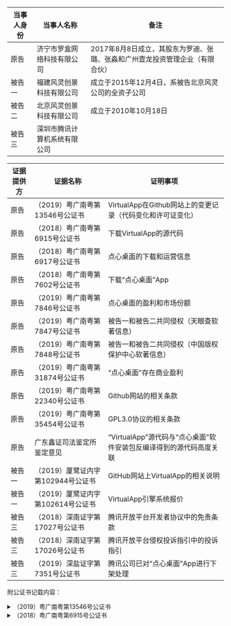 |当事人身份|当事人名称|备注|
|---|---|---|
|原告|济宁市罗盒网络科技有限公司|2017年8月8日成立，其股东为罗迪、张璐、张淼和广州壹龙投资管理企业（有限合伙）|
|被告一|福建风灵创景科技有限公司|成立于2015年12月4日，系被告北京风灵公司的全资子公司|
|被告二|北京风灵创景科技有限公司|成立于2010年10月18日|
|被告三|深圳市腾讯计算机系统有限公司||

|证据提供方|证据名称|证明事项|
|---|---|---|
|原告|（2019）粤广南粤第13546号公证书|VirtualApp在Github网站上的变更记录（代码变化和许可证变化）|
|原告|（2018）粤广南粤第6915号公证书|下载VirtualApp的源代码|
|原告|（2018）粤广南粤第6917号公证书|点心桌面的下载和运营信息|
|原告|（2018）粤广南粤第7602号公证书|下载“点心桌面”App|
|原告|（2019）粤广南粤第7846号公证书|点心桌面的盈利和市场份额|
|原告|（2019）粤广南粤第7847号公证书|被告一和被告二共同侵权（天眼查软著信息）|
|原告|（2019）粤广南粤第7848号公证书|被告一和被告二共同侵权（中国版权保护中心软著信息）|
|原告|（2019）粤广南粤第31874号公证书|“点心桌面"存在商业盈利|
|原告|（2019）粤广南粤第22340号公证书|Github网站的相关条款|
|原告|（2019）粤广南粤第35454号公证书|GPL3.0协议的相关条款|
|原告|广东鑫证司法鉴定所鉴定意见|“VirtualApp”源代码与“点心桌面”软件安装包反编译得到的源代码高度关联|
|被告一|（2019）厦鹭证内字第102944号公证书|GitHub网站上VirtualApp的相关说明|
|被告一|（2019）厦鹭证内字第102614号公证书|VirtualApp引擎系统报价|
|被告三|（2018）深南证字第17027号公证书|腾讯开放平台开发者协议中的免责条款|
|被告三|（2018）深南证字第17026号公证书|腾讯开放平台侵权投诉指引中的投诉指引|
|被告三|（2019）深盐证字第7351号公证书|腾讯公司已对“点心桌面”App进行下架处理|

附公证书记载内容：
<details>
<summary>（2019）粤广南粤第13546号公证书</summary>
<pre><code>2019年6月13日，原告委托代理人李小刚在广州市南粤公证处公证员孙洪艳和工作人员钟令颐的监督下，使用公证处计算机作清洁处理后登录Github网站，在“SearchGithub”一栏输入“VirtualApp”进入相关页面的情况如下：
1.Lody于2016年7月7日在Github网站上传了VirtualApp的初始源代码共计31097行，次日附加了LGPL3.0协议。
2.2016年9月10日，Lody将LGPL3.0协议变更为GPL3.0协议。
3.2016年9月23日，Lody标注“VirtualApp已申请国家专利,并获得软件著作权保护,当你的行为对项目或是项目作者构成利益冲突时,我们将追究法律责任”。
4.2017年1月24日，Lody标注“您无权免费使用项目，VirtualApp已申请国家专利,并获得软件著作权保护,当你的行为对项目或是项目作者构成利益冲突时,我们将追究法律责任。若需使用本项目，请与作者联系”。
5.2017年3月12日，Lody申明“您没有权利将VirtualApp的app模块作为您自己的app上架到软件市场，一经发现，后果你懂的。您需要授权才可以使用lib的代码，VirtualApp已申请国家专利,并获得软件著作权保护,当你的行为对项目或是项目作者构成利益冲突时,我们将追究法律责任。若需使用本项目，请与作者联系”。
6.2017年7月3日，Lody申明“当您需要将VA用于商业途径时，需要进行授权，因此请务必与作者联系（联系方式见下）”。
7.2017年9月12日，Lody申明“您无权将VirtualApp的APP模块作为您自己的APP上传到软件市场，一经发现，我们将起诉或报警。当您需要将VirtualApp用于商业用途时，请务必与授权负责人联系QQ/微信1*****。购买授权是对我们最大的支持和鼓励，您将得到我们1vs1技术支持和帮助，并获得未开放的商业版本”。
8.2017年10月8日，Lody申明“VA目前被广泛应用于双开/多开、应用市场、模拟定位、一键改机、隐私保护、游戏修改、自动化测试、无感知热更新等技术领域，但它决不仅限于此，Android本身就是一个极其开放的平台，免安装运行APK这一Feature打开了无限可能--这都取决于您的想象力。当您需要将VirtualApp用于商业用途时，请务必联系QQ1\*\*\*\*\*购买商业授权。您如果未经授权将VirtualApp的App模块作为您自己的App用于牟利或上传软件市场，我们取证后将直接报警（侵害著作权罪）。购买商业授权是对我们最大的支持和认可，我们将投入更多精力和时间来不断完善优化VirtualApp，作为购买商业授权的回报，您可以获得未开放的商业版本和1vs1的支持（技术、运营、预警）！同时我们也支持基于VirtualApp的APP订制开发，请联系QQ1*****洽谈”。
9.2017年10月29日，Lody删除GPL3.0协议。
10.2017年12月7日，Lody申明“VirtualApp开放源代码只能用于个人技术研究和开拓思路。当您需要将VirtualApp用于商业用途时，请务必联系QQ1\*\*\*\*\*购买商业授权。您如果未经授权将VirtualApp的代码作为您自己的代码用于商业牟利、内部使用或上传软件市场，我们将直接报警（侵害著作权罪）。购买商业授权是对我们最大的支持和认可，同时也为您节省了大量的开发完善时间，保障您的产品可以高效的上线运营，让您有更多的时间去创新和盈利。作为购买商业授权的回报，您可以获得说明文档、未开放的商业版和专人1vs1对接项目（全年24小时随时微信群、QQ群、电话等1vs1负责制，保证响应时间。包括接入对接、BUG解决、技术解答、运营建议、同行非保密运营信息分享（营收、经验、推广、弯路）、涉足行业预警）！同时我们也支持基于VirtualApp的订制开发，请联系QQ1*****洽谈”。
11.2017年12月30日，Lody申明“VirtualApp(中文名为罗盒)2017年8月份正式公司化运作，当您需要将VirtualApp用于商业用途时，请务必联系QQ1*****购买商业授权。您如果未经授权将VirtualApp的代码作为您自己的代码用于商业牟利、内部使用或上传软件市场，我们将直接报警（侵害著作权罪），这将对您所属的公司造成法律诉讼和刑事责任，影响到您公司的商誉和投资。购买商业授权为您节省大量开发完善时间，保障产品高效上线运营，让您有更多时间用于创新及盈利。VirtualApp商业授权包含商业版代码、说明接入文档、微信和QQ群全年技术支持。VirtualApp对外开放的源代码将于2017年12月31日停止更新，VirtualApp商业版代码将持续更新”。
</code></pre>
</details>
<details>
<summary>（2018）粤广南粤第6915号公证书</summary>
<pre><code>2018年9月10日，原告委托代理人温源在广州市南粤公证处公证员孙洪艳和工作人员陈嘉雯的监督下，使用公证处计算机作清洁处理后登录Github网站，在“SearchGithub”一栏输入“VirtualApp”进入相关页面的情况如下：
1.VirtualApp的简介载明“VA目前被广泛应用于插件开发、无感知热更新，APP多开、APP云加载、移动办公室安全、军队政府保密、手机模拟信息、隐私保护、脚本自动化、自动化测试、游戏手柄免激活等技术领域，但它决不仅限于此，Android本身就是一个极其开放的平台，免安装运行APK这一Feature打开了无限可能……这都取决于您的想象力”。
2.VirtualApp的声明载明：“VirtualApp是罗盒科技开发运营，罗盒科技在深圳及山东设有公司，于2015年至2018年陆续申请有多项VirtualApp知识产权，当您需要将VirtualApp用于商业用途时，请购买商业授权。您如果未经授权将VirtualApp的代码作为您自己的代码用于内部使用、商业牟利或上传应用市场，我们将直接报警（侵害著作权罪）或起诉，这将对您所属公司造成刑事责任及法律诉讼，影响到您公司的商誉和投资。目前VirtualApp拥有各行业众多授权客户，集成VirtualApp代码的App日启动量超过2亿次。购买商业授权为您节省大量开发、测试和完善时间，让您有更多时间用于创新及盈利。获取VirtualApp商业授权后您将得到商业版代码、说明接入文档、微信和QQ群技术支持”。
3.VirtualApp开源软件的贡献者显示有34人。
4.2017年12月30日由Lody提交的更新（对应Git码为8e6d9cd925af55b53a7e93046c469dd69676c38b）的CHINESE.md文件内载明“VirtualApp(中文名为罗盒)2017年8月份正式公司化运作，当您需要将VirtualApp用于商业用途时，请务必联系QQ1*****购买商业授权。您如果未经授权将VirtualApp的代码作为您自己的代码用于商业牟利、内部使用或上传软件市场，我们将直接报警（侵害著作权罪），这将对您所属的公司造成法律诉讼和刑事责任，影响到您公司的商誉和投资。购买商业授权为您节省大量开发完善时间，保障产品高效上线运营，让您有更多时间用于创新及盈利。VirtualApp商业授权包含商业版代码、说明接入文档、微信和QQ群全年技术支持。VirtualApp源代码将于2017年12月31日停止更新”。
5.原告主张权利的VirtualApp（2017年12月30日版本）下载后公证封存在软件光盘中。
</code></pre>
</details>



